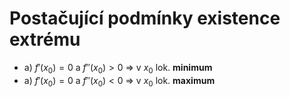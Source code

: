 # Postačující podmínky existence extrému
- a) $f'(x_0) = 0$ a $f''(x_0) > 0$ => v $x_0$ lok. **minimum**
- a) $f'(x_0) = 0$ a $f''(x_0) < 0$ => v $x_0$ lok. **maximum**